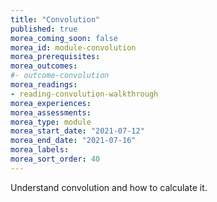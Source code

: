 ```yaml
---
title: "Convolution"
published: true 
morea_coming_soon: false
morea_id: module-convolution
morea_prerequisites:
morea_outcomes:
#- outcome-convolution
morea_readings:
- reading-convolution-walkthrough
morea_experiences:
morea_assessments:
morea_type: module
morea_start_date: "2021-07-12"
morea_end_date: "2021-07-16"
morea_labels:
morea_sort_order: 40
---
```

Understand convolution and how to calculate it.
